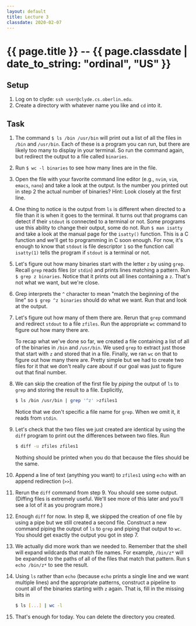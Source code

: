 ```yaml
---
layout: default
title: Lecture 3
classdate: 2020-02-07
---
```

# {{ page.title }} -- {{ page.classdate | date_to_string: "ordinal", "US" }}

## Setup
1. Log on to clyde: `ssh user@clyde.cs.oberlin.edu`.
2. Create a directory with whatever name you like and `cd` into it.

## Task
1. The command `$ ls /bin /usr/bin` will print out a list of all the files
   in `/bin` and `/usr/bin`. Each of these is a program you can run, but there
   are likely too many to display in your terminal. So run the command again,
   but redirect the output to a file called `binaries`.
2. Run `$ wc -l binaries` to see how many lines are in the file.
3. Open the file with your favorite command line editor (e.g., `nvim`, `vim`,
   `emacs`, `nano`) and take a look at the output. Is the number you printed
   out in step 2 the actual number of binaries? Hint: Look closely at the
   first line.
4. One thing to notice is the output from `ls` is different when directed to a
   file than it is when it goes to the terminal. It turns out that programs
   can detect if their `stdout` is connected to a terminal or not. Some programs
   use this ability to change their output, some do not. Run `$ man isatty` and
   take a look at the manual page for the `isatty()` function. This is a C
   function and we'll get to programming in C soon enough. For now, it's
   enough to know that `stdout` is file descriptor `1` so the function call
   `isatty(1)` tells the program if `stdout` is a terminal or not.
5. Let's figure out how many binaries start with the letter `z` by using
   `grep`. Recall `grep` reads files (or `stdin`) and prints lines matching a
   pattern. Run `$ grep z binaries`. Notice that it prints out all lines
   containing a `z`. That's not what we want, but we're close.
6. Grep interprets the `^` character to mean "match the beginning of the line"
   so `$ grep ^z binaries` should do what we want. Run that and look at the
   output. 
7. Let's figure out how many of them there are. Rerun that `grep` command and
   redirect `stdout` to a file `zfiles`. Run the appropriate `wc` command to
   figure out how many there are.

   To recap what we've done so far, we created a file containing a list of all
   of the binaries in `/bin` and `/usr/bin`. We used `grep` to extract just
   those that start with `z` and stored that in a file. Finally, we ran `wc`
   on that to figure out how many there are. Pretty simple but we had to
   create two files for it that we don't really care about if our goal was
   just to figure out that final number.
8. We can skip the creation of the first file by _piping_ the output of `ls`
   to `grep` and storing the result to a file. Explicitly,

   ``` sh
   $ ls /bin /usr/bin | grep '^z' >zfiles1
   ```

   Notice that we don't specific a file name for `grep`. When we omit it, it
   reads from `stdin`.
9. Let's check that the two files we just created are identical by using the
   `diff` program to print out the differences between two files. Run

   ``` sh
   $ diff -u zfiles zfiles1
   ```

   Nothing should be printed when you do that because the files should be the
   same.
10. Append a line of text (anything you want) to `zfiles1` using `echo` with
    an append redirection (`>>`).
11. Rerun the `diff` command from step 9. You should see some output. (Diffing
    files is extremely useful. We'll see more of this later and you'll see a
    lot of it as you program more.)
12. Enough `diff` for now. In step 8, we skipped the creation of one file by
    using a pipe but we still created a second file. Construct a new command
    piping the output of `ls` to `grep` and piping that output to `wc`. You
    should get exactly the output you got in step 7.
13. We actually did more work than we needed to. Remember that the shell will
    expand wildcards that match file names. For example, `/bin/z*` will be
    expanded to the paths of all of the files that match that pattern. Run `$
    echo /bin/z*` to see the result.
14. Using `ls` rather than `echo` (because `echo` prints a single line and we
    want multiple lines) and the appropriate patterns, construct a pipeline to
    count all of the binaries starting with `z` again. That is, fill in the
    missing bits in
    
    ``` sh
    $ ls [...] | wc -l
    ```
15. That's enough for today. You can delete the directory you created.
